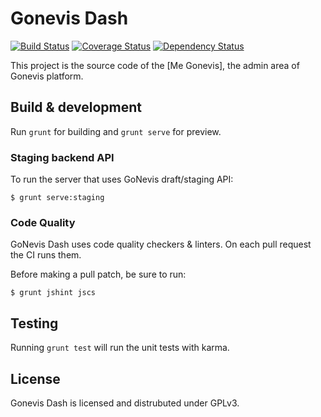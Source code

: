 # Gonevis Dash

[![Build Status](https://travis-ci.org/SavandBros/gonevis-dash.svg?branch=master)](https://travis-ci.org/SavandBros/gonevis-dash)
[![Coverage Status](https://coveralls.io/repos/github/SavandBros/gonevis-dash/badge.svg?branch=master)](https://coveralls.io/github/SavandBros/gonevis-dash?branch=master)
[![Dependency Status](https://gemnasium.com/badges/github.com/SavandBros/gonevis-dash.svg)](https://gemnasium.com/github.com/SavandBros/gonevis-dash)


This project is the source code of the [Me Gonevis], the admin area of
Gonevis platform.

## Build & development

Run `grunt` for building and `grunt serve` for preview.

### Staging backend API

To run the server that uses GoNevis draft/staging API:

```
$ grunt serve:staging
```

### Code Quality

GoNevis Dash uses code quality checkers & linters.
On each pull request the CI runs them.

Before making a pull patch, be sure to run:

```
$ grunt jshint jscs
```

## Testing

Running `grunt test` will run the unit tests with karma.


## License

Gonevis Dash is licensed and distrubuted under GPLv3.
